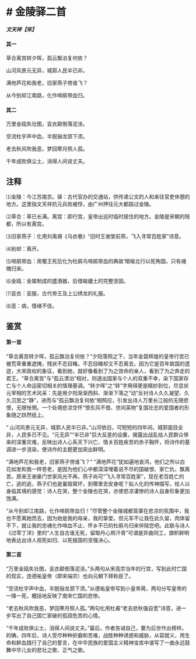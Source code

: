# # 金陵驿二首

***文天祥【宋】***

#### 其一

草合离宫转夕晖，孤云飘泊复何依？

山河风景元无异，城郭人民半已非。

满地芦花和我老，旧家燕子傍谁飞？

从今别却江南路，化作啼鹃带血归。

#### 其二

万里金瓯失壮图，衮衣颠倒落泥涂。

空流杜宇声中血，半脱骊龙颔下须。

老去秋风吹我恶，梦回寒月照人孤。

千年成败俱尘土，消得人间说丈夫。

## 注释

⑴金陵：今江苏南京。驿：古代官办的交通站，供传递公文的人和来往官吏休憩的地方。这里指文天祥抗元兵败被俘，由广州押往元大都路过金陵。

⑵草合：草已长满。离宫：即行宫，皇帝出巡时临时居住的地方。金陵是宋朝的陪都，所以有离宫。

⑶旧家燕子：化用刘禹锡《乌衣巷》“旧时王谢堂前燕，飞入寻常百姓家”诗意。

⑷别却：离开。

⑸啼鹃带血：用蜀王死后化为杜鹃鸟啼鹃带血的典故‘暗喻北行以死殉国，只有魂魄归来。

⑹金瓯：金属制成的盛酒器，后借喻疆土的完整坚固。

⑺衮衣：衮服，古代帝王及上公绣龙的礼服。

⑻恶：病，情绪不佳。

## 鉴赏

#### 第一首

“草合离宫转夕晖，孤云飘泊复何依？”夕阳落照之下，当年金碧辉煌的皇帝行宫已被荒草重重遮掩，残状不忍目睹。不忍目睹却又不忍离去，因为它是百年故国的遗迹，大宋政权的象征，看到她，就好像看到了为之效命的亲人，看到了为之奔走的君王。“草合离宫”与“孤云漂泊”相对，则道出国家与个人的双重不幸，染下国家存亡与个人命运密切相关的情理基调。“转夕晖”之“转”字用得更是精妙到位，尽显状元宰相的艺术风采：先是用夕阳渐渐西斜、渐渐下落之“动”反衬诗人久久凝望、久久沉思之“静”，进而与“孤云飘泊复何依”相照应，引发出诗人万里长江般的无限悲恨，无限怅惘。一个处境悲凉空怀“恨东风不借、世间英物”复国壮志的爱国者的形象随之跃然纸上。

“ 山河风景元无异，城郭人民半已非。”山河依旧，可短短的四年间，城郭面目全非，人民多已不见。“元无异”“半已非”巨大反差的设置，揭露出战乱给人民群众带来的深重灾难，反映出诗人心系天下兴亡、情关百姓疾苦的赤子胸怀，将诗作的基调进一步渲染，使诗作的主题更加突出鲜明。

“满地芦花和我老，旧家燕子傍谁飞？” “满地芦花”犹如遍地哀鸿，他们之所以白花如发和我一样苍老，是因为他们心中都深深埋着说不尽的国破恨、家亡仇、飘离苦。原来王谢豪门世家风光不再，燕子尚可“飞入寻常百姓家”，现在老百姓亡的亡，逃的逃，燕子们也是巢毁窝坏，到哪里去安身呢？拟人化的传神描写，给人以身临其境的感觉：诗人在哭，整个金陵也在哭，亦使悲凉凄惨的诗人自身形象更加饱满。

“从今别却江南路，化作啼鹃带血归！”尽管整个金陵城都笼罩在悲凉的氛围中，我也不愿离她而去，因为她是我的母亲，我的挚爱。但元军不让我在此久留，肉体留不下，就让我的忠魂化作啼血不止、怀乡不已的杜鹃鸟归来伴陪您吧。此联与诗人《过零丁洋》里的“人生自古谁无死，留取丹心照汗青”可谓是异曲同工，旗帜鲜明地表达出诗人视死如归、以死报国的坚强决心。

#### 第二首

“万里金瓯失壮图，衮衣颠倒落泥涂。”头两句从宋高宗当年的行宫，写到此时亡国的现实，连德祐皇帝（即宋端宗）也向元朝下拜称臣了。

“空流杜宇声中血，半脱骊龙颔下须。”从德祐皇帝写到小皇帝昺，两句分写皇帝的一降一死，概括地反映了南宋亡国的悲惨。

“老去秋风吹我恶，梦回寒月照人孤。”两句化用杜甫“老去悲秋强自宽”诗意，进一步写出了自己国亡家破的孤寂危苦的心情。

“千年成败俱尘土，消得人间说丈夫。”最后，作者告诫自己，要为后世作出榜样。的确，四年后，诗人受尽种种折磨和苦难，战胜种种诱惑和威胁，从容就义，用生命和鲜血践行了自己的誓言，在中华民族的爱国主义精神宝库中谱写了一曲永远鼓舞中华儿女的悲壮之歌、正气之歌。
